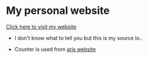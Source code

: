 # My personal website
[Click here to visit my website](https://visuallysynced.xyz)

- I don't know what to tell you but this is my source lo..

- Counter is used from [aris website](https://us.ari.lt)
